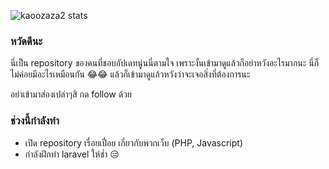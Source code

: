 ![kaoozaza2 stats](https://github-readme-stats.vercel.app/api?username=kaozaza2&show_icons=true)

### หวัดดีนะ
นี่เป็น repository ของคนที่ชอบอัปเดทนู่นนี่ตามใจ เพราะงั้นเข้ามาดูแล้วก็อย่าหวังอะไรมากนะ นี่ก็ไม่ค่อยมีอะไรเหมือนกัน 😂😂
แล้วก็เข้ามาดูแล้วหวังว่าจะเจอสิ่งที่ต้องการนะ

อย่าเข้ามาส่องเปล่าๆสิ กด follow ด้วย

### ช่วงนี้กำลังทำ
* เปิด repository เรื่อยเปื่อย เกี่ยวกับพวกเว็บ (PHP, Javascript)
* กำลังฝึกทำ laravel ให้ช่ำ 😑

<!--
**kaozaza2/kaozaza2** is a ✨ _special_ ✨ repository because its `README.md` (this file) appears on your GitHub profile.

Here are some ideas to get you started:

- 🔭 I’m currently working on ...
- 🌱 I’m currently learning ...
- 👯 I’m looking to collaborate on ...
- 🤔 I’m looking for help with ...
- 💬 Ask me about ...
- 📫 How to reach me: ...
- 😄 Pronouns: ...
- ⚡ Fun fact: ...
-->
